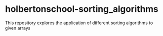 # holbertonschool-sorting_algorithms
This repository explores the application of different sorting algorithms to given arrays
